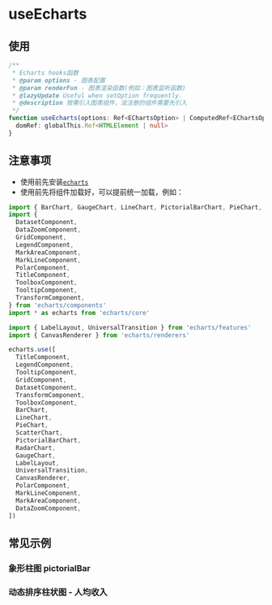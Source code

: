 <script setup>
import { defineClientComponent } from 'vitepress'
const PictorialBar = defineClientComponent(() => {
  return import('./demo/PictorialBar.vue')
})
const BarRace = defineClientComponent(() => {
  return import('./demo/BarRace.vue')
})
</script>

# useEcharts

## 使用

```ts
/**
 * Echarts hooks函数
 * @param options - 图表配置
 * @param renderFun - 图表渲染函数(例如：图表监听函数)
 * @lazyUpdate Useful when setOption frequently.
 * @description 按需引入图表组件，没注册的组件需要先引入
 */
function useEcharts(options: Ref<EChartsOption> | ComputedRef<EChartsOption>, renderFun?: ((chartInstance: echarts.ECharts) => void) | undefined, lazyUpdate?: boolean): {
  domRef: globalThis.Ref<HTMLElement | null>
}
```

## 注意事项

+ 使用前先安装[`echarts`](https://echarts.apache.org/)
+ 使用前先将组件加载好，可以提前统一加载，例如：
```ts
import { BarChart, GaugeChart, LineChart, PictorialBarChart, PieChart, RadarChart, ScatterChart } from 'echarts/charts'
import {
  DatasetComponent,
  DataZoomComponent,
  GridComponent,
  LegendComponent,
  MarkAreaComponent,
  MarkLineComponent,
  PolarComponent,
  TitleComponent,
  ToolboxComponent,
  TooltipComponent,
  TransformComponent,
} from 'echarts/components'
import * as echarts from 'echarts/core'

import { LabelLayout, UniversalTransition } from 'echarts/features'
import { CanvasRenderer } from 'echarts/renderers'

echarts.use([
  TitleComponent,
  LegendComponent,
  TooltipComponent,
  GridComponent,
  DatasetComponent,
  TransformComponent,
  ToolboxComponent,
  BarChart,
  LineChart,
  PieChart,
  ScatterChart,
  PictorialBarChart,
  RadarChart,
  GaugeChart,
  LabelLayout,
  UniversalTransition,
  CanvasRenderer,
  PolarComponent,
  MarkLineComponent,
  MarkAreaComponent,
  DataZoomComponent,
])
```

## 常见示例

### 象形柱图 pictorialBar

<ClientOnly>
    <PictorialBar/>
</ClientOnly>

### 动态排序柱状图 - 人均收入

<ClientOnly>
    <BarRace />
</ClientOnly>
